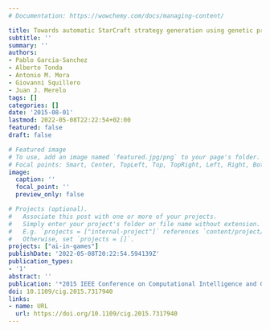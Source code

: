 ```yaml
---
# Documentation: https://wowchemy.com/docs/managing-content/

title: Towards automatic StarCraft strategy generation using genetic programming
subtitle: ''
summary: ''
authors:
- Pablo Garcia-Sanchez
- Alberto Tonda
- Antonio M. Mora
- Giovanni Squillero
- Juan J. Merelo
tags: []
categories: []
date: '2015-08-01'
lastmod: 2022-05-08T22:22:54+02:00
featured: false
draft: false

# Featured image
# To use, add an image named `featured.jpg/png` to your page's folder.
# Focal points: Smart, Center, TopLeft, Top, TopRight, Left, Right, BottomLeft, Bottom, BottomRight.
image:
  caption: ''
  focal_point: ''
  preview_only: false

# Projects (optional).
#   Associate this post with one or more of your projects.
#   Simply enter your project's folder or file name without extension.
#   E.g. `projects = ["internal-project"]` references `content/project/deep-learning/index.md`.
#   Otherwise, set `projects = []`.
projects: ["ai-in-games"]
publishDate: '2022-05-08T20:22:54.594139Z'
publication_types:
- '1'
abstract: ''
publication: '*2015 IEEE Conference on Computational Intelligence and Games (CIG)*'
doi: 10.1109/cig.2015.7317940
links:
- name: URL
  url: https://doi.org/10.1109/cig.2015.7317940
---
```

